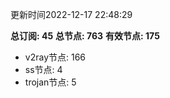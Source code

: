 更新时间2022-12-17 22:48:29

**总订阅: 45**
**总节点: 763**
**有效节点: 175**
- v2ray节点: 166
- ss节点: 4
- trojan节点: 5
